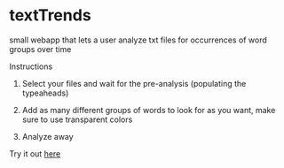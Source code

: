 textTrends
==========

small webapp that lets a user analyze txt files for occurrences of word groups over time

Instructions

1. Select your files and wait for the pre-analysis (populating the typeaheads)

2. Add as many different groups of words to look for as you want, make sure to use transparent colors

3. Analyze away

Try it out [here](http://lordchair.github.io/textTrends/)

